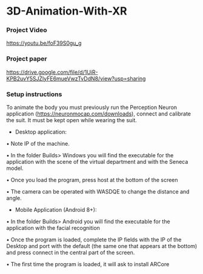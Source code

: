 # 3D-Animation-With-XR

### Project Video

https://youtu.be/foF39S0gu_g

### Project paper

https://drive.google.com/file/d/1UiR-KPB2uvY5SJZlyFE6mueVwzTvDdN8/view?usp=sharing 


### Setup instructions

To animate the body you must previously run the Perception Neuron application (https://neuronmocap.com/downloads), connect and calibrate the suit. It must be kept open while wearing the suit.

- Desktop application:


• Note IP of the machine.

• In the folder Builds> Windows you will find the executable for the application with the
scene of the virtual department and with the Seneca model.

• Once you load the program, press host at the bottom of the screen

• The camera can be operated with WASDQE to change the distance and angle.


- Mobile Application (Android 8+):

• In the folder Builds> Android you will find the executable for the application with the
facial recognition

• Once the program is loaded, complete the IP fields with the IP of the Desktop and port
with the default (the same one that appears at the bottom) and press connect
in the central part of the screen.

• The first time the program is loaded, it will ask to install ARCore

